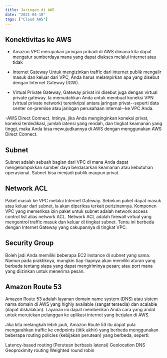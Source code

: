 ```yaml
---
title: Jaringan di AWS
date: "2021-04-18"
tags: ["Cloud AWS"]
---
```


## Konektivitas ke AWS
- Amazon VPC merupakan jaringan pribadi di AWS dimana kita dapat mengatur sumberdaya mana yang dapat diakses melalui internet atau tidak

- Internet Gateway Untuk mengizinkan traffic dari internet publik mengalir masuk dan keluar dari VPC, Anda harus melampirkan apa yang disebut dengan Internet Gateway (IGW). 

- Virtual Private Gateway, Gateway privat ini disebut juga dengan virtual private gateway. Ia memudahkan Anda untuk membuat koneksi VPN (virtual private network) terenkripsi antara jaringan privat--seperti data center on-premise atau jaringan perusahaan internal--ke VPC Anda.

-AWS Direct Connect, Intinya, jika Anda menginginkan koneksi privat, koneksi terdedikasi, jumlah latensi yang rendah, dan tingkat keamanan yang tinggi, maka Anda bisa mewujudkannya di AWS dengan menggunakan AWS Direct Connect.

## Subnet 
Subnet adalah sebuah bagian dari VPC di mana Anda dapat mengelompokkan sumber daya berdasarkan keamanan atau kebutuhan operasional. Subnet bisa menjadi publik maupun privat.


## Network ACL
Paket masuk ke VPC melalui Internet Gateway. Sebelum paket dapat masuk atau keluar dari subnet, ia akan diperiksa terkait perizinannya. Komponen VPC yang memeriksa izin paket untuk subnet adalah network access control list alias network ACL. Network ACL adalah firewall virtual yang mengontrol traffic masuk dan keluar di tingkat subnet. Tentu ini berbeda dengan Internet Gateway yang cakupannya di tingkat VPC.

## Security Group
Boleh jadi Anda memiliki beberapa EC2 instance di subnet yang sama. Namun pada praktiknya, mungkin tiap-tiapnya akan memiliki aturan yang berbeda tentang
siapa yang dapat mengiriminya pesan; atau
port mana yang diizinkan untuk menerima pesan.

## Amazon Route 53
Amazon Route 53 adalah layanan domain name system (DNS) atau sistem nama domain di AWS yang highly available (sangat tersedia) dan scalable (dapat diskalakan). Layanan ini dapat memberikan Anda cara yang andal untuk merutekan pelanggan ke aplikasi internet yang berjalan di AWS.

Jika kita melangkah lebih jauh, Amazon Route 53 itu dapat pula mengarahkan traffic ke endpoints (titik akhir) yang berbeda menggunakan beberapa routing policies (kebijakan perutean) yang berbeda, seperti:

Latency-based routing (Perutean berbasis latensi)
Geolocation DNS
Geoproximity routing
Weighted round robin


